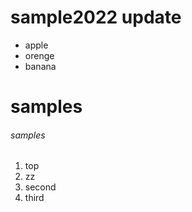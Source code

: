 # sample2022 update

- apple
- orenge
- banana

# samples
###### samples

1. top
2. zz
1. second
1000. third
